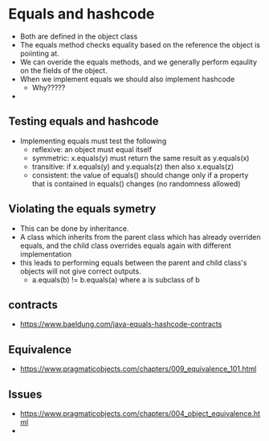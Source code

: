 # Equals and hashcode

- Both are defined in the object class
- The equals method checks equality based on the reference the object is poiinting at.
- We can overide the equals methods, and we generally perform eqaulity on the fields of the object.
- When we implement equals we should also implement hashcode
  - Why?????
-

## Testing equals and hashcode

- Implementing equals must test the following
  - reflexive: an object must equal itself
  - symmetric: x.equals(y) must return the same result as y.equals(x)
  - transitive: if x.equals(y) and y.equals(z) then also x.equals(z)
  - consistent: the value of equals() should change only if a property that is contained in equals() changes (no randomness allowed)

## Violating the equals symetry

- This can be done by inheritance.
- A class which inherits from the parent class which has already overriden equals, and the child class overrides equals again with different implementation
- this leads to performing equals between the parent and child class's objects will not give correct outputs.
  -  a.equals(b) != b.equals(a) where a is subclass of b

## contracts

- https://www.baeldung.com/java-equals-hashcode-contracts

## Equivalence

- https://www.pragmaticobjects.com/chapters/009_equivalence_101.html

## Issues

- https://www.pragmaticobjects.com/chapters/004_object_equivalence.html
-
